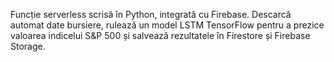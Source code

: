 Funcție serverless scrisă în Python, integrată cu Firebase. Descarcă automat date bursiere, rulează un model LSTM TensorFlow pentru a prezice valoarea indicelui S&P 500 
și salvează rezultatele în Firestore și Firebase Storage.

